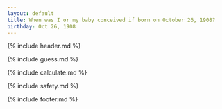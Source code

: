 ```yaml
---
layout: default
title: When was I or my baby conceived if born on October 26, 1908?
birthday: Oct 26, 1908
---
```


{% include header.md %}

{% include guess.md %}

{% include calculate.md %}

{% include safety.md %}

{% include footer.md %}



